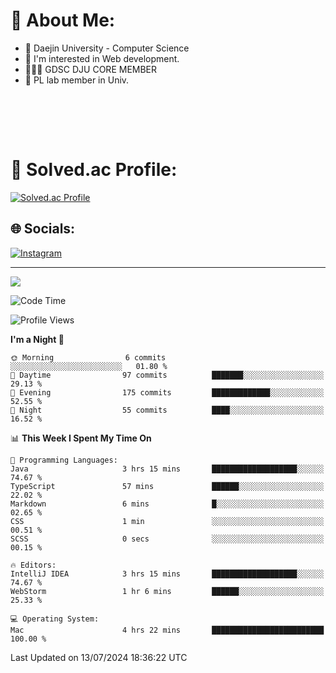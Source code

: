 # 💫 About Me:

<ul>
 <li> 🏫 Daejin University - Computer Science </li>
 <li> 👀 I'm interested in Web development.</li>
 <li> 🧑🏻‍💻 GDSC DJU CORE MEMBER </li>
 <li> 🧪 PL lab member in Univ. </li>
</ul>


<br><br>





<br>

# 💯 Solved.ac Profile: 
[![Solved.ac Profile](http://mazassumnida.wtf/api/v2/generate_badge?boj=jieunsse)](https://solved.ac/jieunsse/)
<br>


## 🌐 Socials:
[![Instagram](https://img.shields.io/badge/Instagram-%23E4405F.svg?logo=Instagram&logoColor=white)](https://instagram.com/jieunsse) 

---

[![](https://visitcount.itsvg.in/api?id=Jayden&label=Profile%20Views&color=3&icon=7&pretty=true)](https://visitcount.itsvg.in)


<!-- Proudly created with GPRM ( https://gprm.itsvg.in ) -->


<!--START_SECTION:waka-->
![Code Time](http://img.shields.io/badge/Code%20Time-484%20hrs%2028%20mins-blue)

![Profile Views](http://img.shields.io/badge/Profile%20Views-0-blue)

**I'm a Night 🦉** 

```text
🌞 Morning                6 commits           ░░░░░░░░░░░░░░░░░░░░░░░░░   01.80 % 
🌆 Daytime                97 commits          ███████░░░░░░░░░░░░░░░░░░   29.13 % 
🌃 Evening                175 commits         █████████████░░░░░░░░░░░░   52.55 % 
🌙 Night                  55 commits          ████░░░░░░░░░░░░░░░░░░░░░   16.52 % 
```


📊 **This Week I Spent My Time On** 

```text
💬 Programming Languages: 
Java                     3 hrs 15 mins       ███████████████████░░░░░░   74.67 % 
TypeScript               57 mins             ██████░░░░░░░░░░░░░░░░░░░   22.02 % 
Markdown                 6 mins              █░░░░░░░░░░░░░░░░░░░░░░░░   02.65 % 
CSS                      1 min               ░░░░░░░░░░░░░░░░░░░░░░░░░   00.51 % 
SCSS                     0 secs              ░░░░░░░░░░░░░░░░░░░░░░░░░   00.15 % 

🔥 Editors: 
IntelliJ IDEA            3 hrs 15 mins       ███████████████████░░░░░░   74.67 % 
WebStorm                 1 hr 6 mins         ██████░░░░░░░░░░░░░░░░░░░   25.33 % 

💻 Operating System: 
Mac                      4 hrs 22 mins       █████████████████████████   100.00 % 
```


 Last Updated on 13/07/2024 18:36:22 UTC
<!--END_SECTION:waka-->
